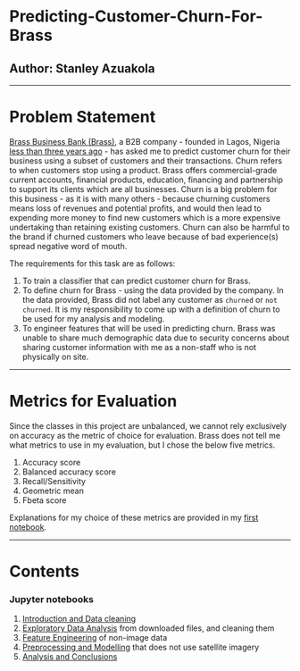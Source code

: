 # Predicting-Customer-Churn-For-Brass

## Author: Stanley Azuakola

---

# Problem Statement
[Brass Business Bank (Brass)](https://www.trybrass.com/about/), a B2B company - founded in Lagos, Nigeria [less than three years ago](https://brassbanking.medium.com/introducing-brass-banking-nigerias-local-businesses-143c0ccf2bb8) - has asked me to predict customer churn for their business using a subset of customers and their transactions. Churn refers to when customers stop using a product. Brass offers commercial-grade current accounts, financial products, education, financing and partnership to support its clients which are all businesses. Churn is a big problem for this business - as it is with many others - because churning customers means loss of revenues and potential profits, and would then lead to expending more money to find new customers which is a more expensive undertaking than retaining existing customers. Churn can also be harmful to the brand if churned customers who leave because of bad experience(s) spread negative word of mouth.

The requirements for this task are as follows:
1. To train a classifier that can predict customer churn for Brass.
2. To define churn for Brass - using the data provided by the company. In the data provided, Brass did not label any customer as `churned` or `not churned`. It is my responsibility to come up with a definition of churn to be used for my analysis and modeling. 
3. To engineer features that will be used in predicting churn. Brass was unable to share much demographic data due to security concerns about sharing customer information with me as a non-staff who is not physically on site. 

---

# Metrics for Evaluation

Since the classes in this project are unbalanced, we cannot rely exclusively on accuracy as the metric of choice for evaluation. Brass does not tell me what metrics to use in my evaluation, but I chose the below five metrics.

1. Accuracy score
2. Balanced accuracy score
3. Recall/Sensitivity
4. Geometric mean
5. Fbeta score 

Explanations for my choice of these metrics are provided in my [first notebook](notebooks/01_introduction.ipynb). 

---

# Contents

### Jupyter notebooks
1. [Introduction and Data cleaning](notebooks/01_introduction.ipynb)
2. [Exploratory Data Analysis](./code/02_extract_images_and_data.ipynb) from downloaded files, and cleaning them
3. [Feature Engineering](./code/03_EDA.ipynb) of non-image data
4. [Preprocessing and Modelling](./code/04_Baseline_model.ipynb) that does not use satellite imagery
5. [Analysis and Conclusions](./code/05_nn_modeling.ipynb)